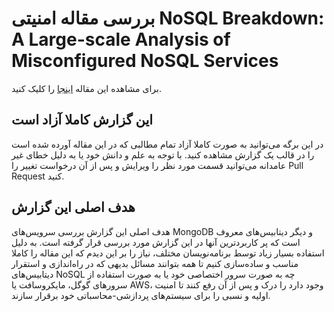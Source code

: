 # بررسی مقاله امنیتی NoSQL Breakdown: A Large-scale Analysis of Misconfigured NoSQL Services

برای مشاهده این مقاله [اینجا](https://jinblack.it/static/files/nosql.pdf) را
کلیک کنید.

## این گزارش کاملا آزاد است

در این برگه می‌توانید به صورت کاملا آزاد تمام مطالبی که در این مقاله آورده شده
است را در قالب یک گزارش مشاهده کنید. با توجه به علم و دانش خود یا به دلیل خطای
غیر عامدانه می‌توانید قسمت مورد نظر را ویرایش و پس از آن درخواست تغییر را Pull
Request کنید.

## هدف اصلی این گزارش

هدف اصلی این گزارش بررسی سرویس‌های MongoDB و دیگر دیتابیس‌های معروف است که پر
کاربرد‌ترین آنها در این گزارش مورد بررسی قرار گرفته است. به دلیل استفاده بسیار
زیاد توسط برنامه‌نویسان مختلف، نیاز را بر این دیدم که این مقاله را کاملا مناسب و
ساده‌سازی کنیم تا همه بتوانند مسائل بدیهی که در راه‌اندازی و استقرار دیتابیس‌های
NoSQL چه به صورت سرور اختصاصی خود یا به صورت استفاده از سرور‌های گوگل،
مایکروسافت یا AWS، وجود دارد را درک و پس از آن رفع کنند تا امنیت اولیه و نسبی را
برای سیستم‌های پردازشی-محاسباتی خود برقرار سازند.

